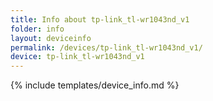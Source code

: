 ```yaml
---
title: Info about tp-link_tl-wr1043nd_v1
folder: info
layout: deviceinfo
permalink: /devices/tp-link_tl-wr1043nd_v1/
device: tp-link_tl-wr1043nd_v1
---
```

{% include templates/device_info.md %}
